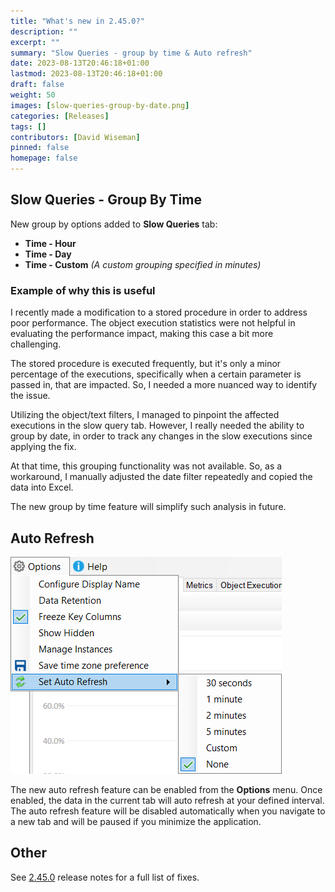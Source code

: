 ```yaml
---
title: "What's new in 2.45.0?"
description: ""
excerpt: ""
summary: "Slow Queries - group by time & Auto refresh"
date: 2023-08-13T20:46:18+01:00
lastmod: 2023-08-13T20:46:18+01:00
draft: false
weight: 50
images: [slow-queries-group-by-date.png]
categories: [Releases]
tags: []
contributors: [David Wiseman]
pinned: false
homepage: false
---
```

## Slow Queries - Group By Time

New group by options added to **Slow Queries** tab:

* **Time - Hour**
* **Time - Day**
* **Time - Custom** *(A custom grouping specified in minutes)*

### Example of why this is useful

I recently made a modification to a stored procedure in order to address poor performance. The object execution statistics were not helpful in evaluating the performance impact, making this case a bit more challenging.

The stored procedure is executed frequently, but it's only a minor percentage of the executions, specifically when a certain parameter is passed in, that are impacted. So, I needed a more nuanced way to identify the issue.

Utilizing the object/text filters, I managed to pinpoint the affected executions in the slow query tab. However, I really needed the ability to group by date, in order to track any changes in the slow executions since applying the fix.

At that time, this grouping functionality was not available. So, as a workaround, I manually adjusted the date filter repeatedly and copied the data into Excel.

The new group by time feature will simplify such analysis in future.

## Auto Refresh

![Auto Refresh](auto-refresh.png)

The new auto refresh feature can be enabled from the **Options** menu. Once enabled, the data in the current tab will auto refresh at your defined interval.  The auto refresh feature will be disabled automatically when you navigate to a new tab and will be paused if you minimize the application.

## Other

See [2.45.0](https://github.com/trimble-oss/dba-dash/releases/tag/2.45.0) release notes for a full list of fixes.

